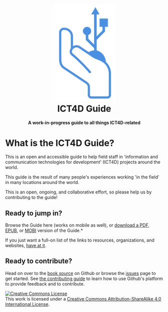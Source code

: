 <h1 align="center">
  <img
    alt="ICT4D Guide logo"
    src="images/logo.png"
    width="200"
  />
  <br />
  ICT4D Guide
</h1>
<h4 align="center">
  A work-in-progress guide to all things ICT4D-related
</h4>

# What is the ICT4D Guide?

This is an open and accessible guide to help field staff in 'information and communication technologies for development' \(ICT4D\) projects around the world.

This guide is the result of many people's experiences working 'in the field' in many locations around the world.

This is an open, ongoing, and collaborative effort, so please help us by contributing to the guide!



## Ready to jump in?

Browse the Guide here (works on mobile as well), or [download a PDF](https://www.gitbook.com/download/pdf/book/gabrielkrieshok/ict4d-guide), [EPUB](https://www.gitbook.com/download/epub/book/gabrielkrieshok/ict4d-guide), or [MOBI](https://www.gitbook.com/download/mobi/book/gabrielkrieshok/ict4d-guide) version of the Guide.*

If you just want a full-on list of the links to resources, organizations, and websites, [have at it](LIST.md).



## Ready to contribute?

Head on over to the [book source](https://github.com/gabrielkrieshok/ict4d-guide) on Github or browse the [issues](https://github.com/gabrielkrieshok/ict4d-guide/issues) page to get started. See [the contributing guide](about/contributing.md) to learn how to use Github's platform to provide feedback and to contribute.



<a rel="license" href="http://creativecommons.org/licenses/by-sa/4.0/"><img alt="Creative Commons License" style="border-width:0" src="https://i.creativecommons.org/l/by-sa/4.0/88x31.png" /></a><br />This work is licensed under a <a rel="license" href="http://creativecommons.org/licenses/by-sa/4.0/">Creative Commons Attribution-ShareAlike 4.0 International License</a>.



